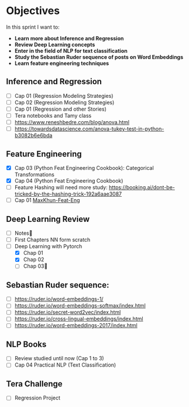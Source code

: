 # Objectives

In this sprint I want to:
- **Learn more about Inference and Regression**
- **Review Deep Learning concepts**
- **Enter in the field of NLP for text classification**
- **Study the Sebastian Ruder sequence of posts on Word Embeddings**
- **Learn feature engineering techniques**

## Inference and Regression

- [ ] Cap 01 (Regression Modeling Strategies)
- [ ] Cap 02 (Regression Modeling Strategies)
- [ ] Cap 01 (Regression and other Stories)
- [ ] Tera notebooks and Tamy class
- [ ] https://www.reneshbedre.com/blog/anova.html
- [ ] https://towardsdatascience.com/anova-tukey-test-in-python-b3082b6e6bda

## Feature Engineering

- [x] Cap 03 (Python Feat Engineering Cookbook): Categorical Transformations
- [x] Cap 04 (Python Feat Engineering Cookbook)
- [ ] Feature Hashing will need more study: https://booking.ai/dont-be-tricked-by-the-hashing-trick-192a6aae3087
- [ ] Cap 01 [MaxKhun-Feat-Eng](http://www.feat.engineering/intro-intro.html)

## Deep Learning Review

- [ ] Notes🚨
- [ ] First Chapters NN form scratch
- [ ] Deep Learning with Pytorch
  - [x] Chap 01
  - [x] Chap 02
  - [ ] Chap 03🚨

## Sebastian Ruder sequence:

- [ ] https://ruder.io/word-embeddings-1/
- [ ] https://ruder.io/word-embeddings-softmax/index.html
- [ ] https://ruder.io/secret-word2vec/index.html
- [ ] https://ruder.io/cross-lingual-embeddings/index.html
- [ ] https://ruder.io/word-embeddings-2017/index.html

## NLP Books

- [ ] Review studied until now (Cap 1 to 3)
- [ ] Cap 04 Practical NLP (Text Classification)

## Tera Challenge

- [ ] Regression Project

